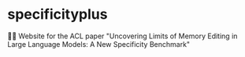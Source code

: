 # specificityplus
👩‍💻 Website for the ACL paper "Uncovering Limits of Memory Editing in Large Language Models: A New Specificity Benchmark"
